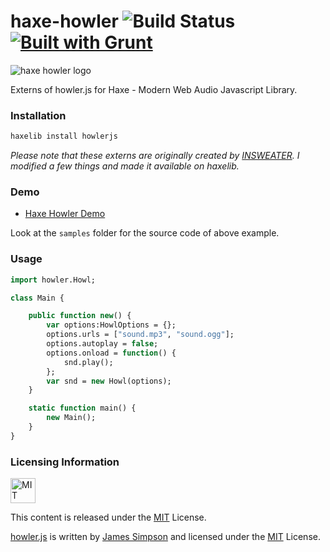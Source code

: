 haxe-howler ![Build Status](https://travis-ci.org/adireddy/haxe-howler.svg?branch=master) [![Built with Grunt](https://cdn.gruntjs.com/builtwith.png)](http://gruntjs.com/)
=========

![haxe howler logo](https://raw.githubusercontent.com/adireddy/haxe-howler/master/logo.png)

Externs of howler.js for Haxe - Modern Web Audio Javascript Library.

### Installation ###

```haxe
haxelib install howlerjs
```
<i>Please note that these externs are originally created by [INSWEATER](https://github.com/insweater/HaxeHowlerJS). I modified a few things and made it available on haxelib.</i>

### Demo ###

* [Haxe Howler Demo](http://adireddy.github.io/demos/haxe-howler/)

Look at the `samples` folder for the source code of above example.

### Usage ###

```haxe
import howler.Howl;

class Main {

    public function new() {
		var options:HowlOptions = {};
		options.urls = ["sound.mp3", "sound.ogg"];
		options.autoplay = false;
		options.onload = function() {
			snd.play();
		};
		var snd = new Howl(options);
    }

    static function main() {
		new Main();
    }
}

```
### Licensing Information ###

<a rel="license" href="http://opensource.org/licenses/MIT">
<img alt="MIT license" height="40" src="http://upload.wikimedia.org/wikipedia/commons/c/c3/License_icon-mit.svg" /></a>

This content is released under the [MIT](http://opensource.org/licenses/MIT) License.

[howler.js](https://github.com/goldfire/howler.js) is written by [James Simpson](http://goldfirestudios.com/blog/104/howler.js-Modern-Web-Audio-Javascript-Library) and licensed under the [MIT](http://opensource.org/licenses/MIT) License.
